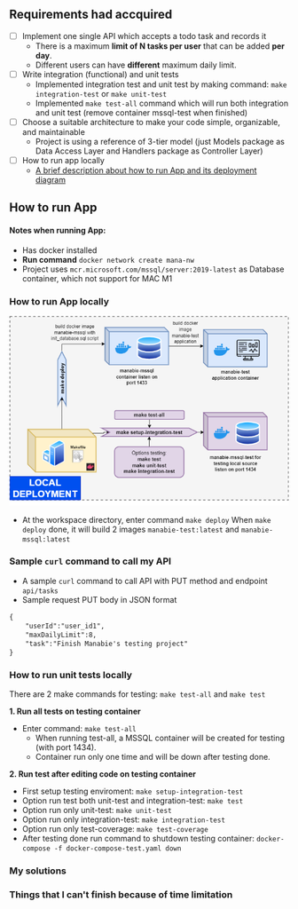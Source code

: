 ## Requirements had accquired
- [ ] Implement one single API which accepts a todo task and records it
  - There is a maximum **limit of N tasks per user** that can be added **per day**.
  - Different users can have **different** maximum daily limit.
- [ ] Write integration (functional) and unit tests
  - Implemented integration test and unit test by making command: `make integration-test` or `make unit-test`
  - Implemented `make test-all` command which will run both integration and unit test (remove container mssql-test when finished)
- [ ] Choose a suitable architecture to make your code simple, organizable, and maintainable
  - Project is using a reference of 3-tier model (just Models package as Data Access Layer and Handlers package as Controller Layer)
- [ ] How to run app locally
  - [A brief description about how to run App and its deployment diagram](https://github.com/huynhnhattu/huynhtu/edit/master/README.md#how-to-run-app)
## How to run App
#### Notes when running App:
  - Has docker installed
  - **Run command** `docker network create mana-nw`
  - Project uses `mcr.microsoft.com/mssql/server:2019-latest` as Database container, which not support for MAC M1
### How to run App locally
![Local deployment](https://github.com/huynhnhattu/huynhtu/blob/master/local_deployment.png)
- At the workspace directory, enter command `make deploy`
When `make deploy` done, it will build 2 images `manabie-test:latest` and `manabie-mssql:latest`
### Sample `curl` command to call my API
- A sample `curl` command to call API with PUT method and endpoint `api/tasks`
- Sample request PUT body in JSON format
```
{
    "userId":"user_id1",
    "maxDailyLimit":8,
    "task":"Finish Manabie's testing project"
}
```
### How to run unit tests locally
There are 2 make commands for testing: `make test-all` and `make test`

**1. Run all tests on testing container**
- Enter command: `make test-all`
  - When running test-all, a MSSQL container will be created for testing (with port 1434).
  - Container run only one time and will be down after testing done.

**2. Run test after editing code on testing container**
- First setup testing enviroment: `make setup-integration-test`
- Option run test both unit-test and integration-test: `make test`
- Option run only unit-test: `make unit-test`
- Option run only integration-test: `make integration-test`
- Option run only test-coverage: `make test-coverage`
- After testing done run command to shutdown testing container: `docker-compose -f docker-compose-test.yaml down`
### My solutions
### Things that I can't finish because of time limitation

